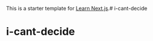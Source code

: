 This is a starter template for [Learn Next.js](https://nextjs.org/learn).# i-cant-decide
# i-cant-decide
